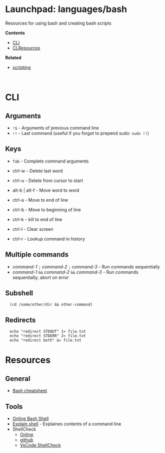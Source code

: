 # Launchpad: languages/bash
Resources for using bash and creating bash scripts

**Contents**
  * [CLI](#CLI)
  * [CLResources](#Resources)

**Related**
  * [scripting](./scripting)

</br>

# CLI
## Arguments
  * `!$` - Arguments of previous command line
  * `!!` - Last command (useful if you forgot to prepend sudo: `sudo !!`)

## Keys
  * `Tab` - Complete command arguments
  * ctrl-w - Delete last word
  * ctrl-u - Delete from cursor to start
  * alt-b | alt-f - Move word to word

  * ctrl-a - Move to end of line
  * ctrl-b - Move to beginning of line
  * ctrl-k - kill to end of line
  * ctrl-l - Clear screen
  * ctrl-r - Lookup command in history 

## Multiple commands
  * *command-1* `;` *command-2* `;`  *command-3*  - Run commands sequentially
  * *command-1* `&&` *command-2* `&&` *command-3*  - Run commands sequentially; abort on error 

## Subshell
```
  (cd /some/other/dir && other-command)
```

## Redirects
```
  echo "redirect STDOUT" 1> file.txt
  echo "redirect STDERR" 2> file.txt
  echo "redirect both" &> file.txt
```


# Resources
## General
  * [Bash cheatsheet](https://devhints.io/bash)

## Tools 
  * [Online Bash Shell](https://www.jdoodle.com/test-bash-shell-script-online/)
  * [Explain shell](https://explainshell.com/) - Explaines contents of a command line
  * ShellCheck
    * [Online](https://www.shellcheck.net/)
    * [github](https://github.com/koalaman/shellcheck.net)
    * [VsCode ShellCheck](https://github.com/vscode-shellcheck/vscode-shellcheck)



